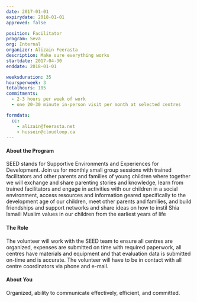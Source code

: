 ```yaml
---
date: 2017-01-01
expirydate: 2018-01-01
approved: false

position: Facilitator
program: Seva
org: Internal
organizer: Alizain Feerasta
description: Make sure everything works
startdate: 2017-04-30
enddate: 2018-01-01

weeksduration: 35
hoursperweek: 3
totalhours: 105
commitments:
  - 2-3 hours per week of work
  - one 20-30 minute in-person visit per month at selected centres

formdata:
  cc:
    - alizain@feerasta.net
    - hussein@cloudloop.ca
---
```


#### About the Program

SEED stands for Supportive Environments and Experiences for Development. Join us for monthly small group sessions with trained facilitators and other parents and families of young children where together we will exchange and share parenting stories and knowledge, learn from trained facilitators and engage in activities with our children in a social environment, access resources and information geared specifically to the development age of our children, meet other parents and families, and build friendships and support networks and share ideas on how to instil Shia Ismaili Muslim values in our children from the earliest years of life

#### The Role

The volunteer will work with the SEED team to ensure all centres are organized, expenses are submitted on time with required paperwork, all centres have materials and equipment and that evaluation data is submitted on-time and is accurate. The volunteer will have to be in contact with all centre coordinators via phone and e-mail.

#### About You

Organized, ability to communicate effectively, efficient, and committed.
